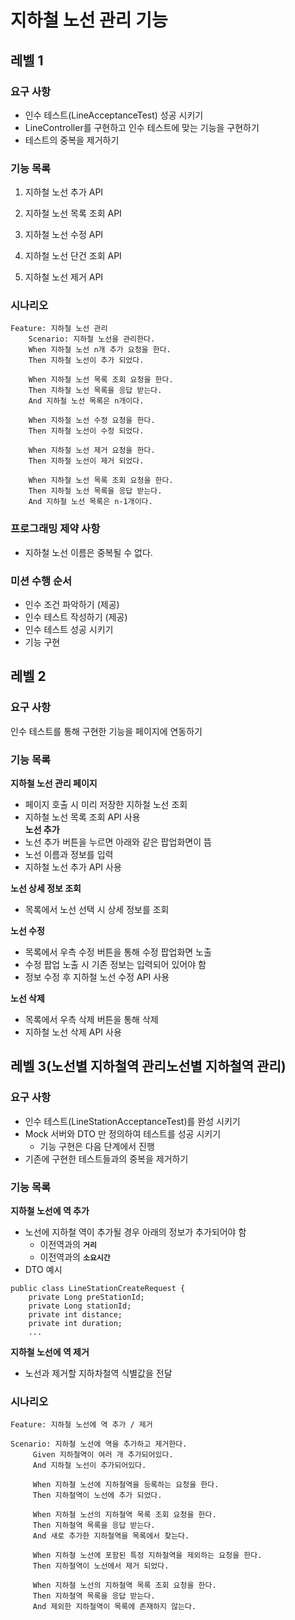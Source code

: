 # 지하철 노선 관리 기능

## 레벨 1

### 요구 사항

- 인수 테스트(LineAcceptanceTest) 성공 시키기
- LineController를 구현하고 인수 테스트에 맞는 기능을 구현하기
- 테스트의 중복을 제거하기

### 기능 목록

1. 지하철 노선 추가 API

2. 지하철 노선 목록 조회 API

3. 지하철 노선 수정 API

4. 지하철 노선 단건 조회 API

5. 지하철 노선 제거 API



### 시나리오
~~~
Feature: 지하철 노선 관리 
    Scenario: 지하철 노선을 관리한다. 
    When 지하철 노선 n개 추가 요청을 한다. 
    Then 지하철 노선이 추가 되었다. 
    
    When 지하철 노선 목록 조회 요청을 한다. 
    Then 지하철 노선 목록을 응답 받는다. 
    And 지하철 노선 목록은 n개이다. 
    
    When 지하철 노선 수정 요청을 한다. 
    Then 지하철 노선이 수정 되었다. 
    
    When 지하철 노선 제거 요청을 한다. 
    Then 지하철 노선이 제거 되었다. 
    
    When 지하철 노선 목록 조회 요청을 한다. 
    Then 지하철 노선 목록을 응답 받는다. 
    And 지하철 노선 목록은 n-1개이다.
~~~

### 프로그래밍 제약 사항

- 지하철 노선 이름은 중복될 수 없다.

### 미션 수행 순서

- 인수 조건 파악하기 (제공)
- 인수 테스트 작성하기 (제공)
- 인수 테스트 성공 시키기
- 기능 구현


## 레벨 2

### 요구 사항
인수 테스트를 통해 구현한 기능을 페이지에 연동하기


### 기능 목록
**지하철 노선 관리 페이지**
- 페이지 호출 시 미리 저장한 지하철 노선 조회  
- 지하철 노선 목록 조회 API 사용  
**노선 추가**  
- 노선 추가 버튼을 누르면 아래와 같은 팝업화면이 뜸  
- 노선 이름과 정보를 입력  
- 지하철 노선 추가 API 사용

**노선 상세 정보 조회**
- 목록에서 노선 선택 시 상세 정보를 조회

**노선 수정**
- 목록에서 우측 수정 버튼을 통해 수정 팝업화면 노출
- 수정 팝업 노출 시 기존 정보는 입력되어 있어야 함
- 정보 수정 후 지하철 노선 수정 API 사용

**노선 삭제**
- 목록에서 우측 삭제 버튼을 통해 삭제
- 지하철 노선 삭제 API 사용

## 레벨 3(노선별 지하철역 관리노선별 지하철역 관리)

### 요구 사항

- 인수 테스트(LineStationAcceptanceTest)를 완성 시키기
- Mock 서버와 DTO 만 정의하여 테스트를 성공 시키기
    - 기능 구현은 다음 단계에서 진행
- 기존에 구현한 테스트들과의 중복을 제거하기

### 기능 목록

**지하철 노선에 역 추가**

- 노선에 지하철 역이 추가될 경우 아래의 정보가 추가되어야 함
    - 이전역과의 **`거리`**
    - 이전역과의 **`소요시간`**
- DTO 예시

```
public class LineStationCreateRequest {
    private Long preStationId;
    private Long stationId;
    private int distance;
    private int duration;
    ...

```

**지하철 노선에 역 제거**

- 노선과 제거할 지하차철역 식별값을 전달

### 시나리오

```
Feature: 지하철 노선에 역 추가 / 제거

Scenario: 지하철 노선에 역을 추가하고 제거한다.
     Given 지하철역이 여러 개 추가되어있다.
     And 지하철 노선이 추가되어있다.

     When 지하철 노선에 지하철역을 등록하는 요청을 한다.
     Then 지하철역이 노선에 추가 되었다.

     When 지하철 노선의 지하철역 목록 조회 요청을 한다.
     Then 지하철역 목록을 응답 받는다.
     And 새로 추가한 지하철역을 목록에서 찾는다.

     When 지하철 노선에 포함된 특정 지하철역을 제외하는 요청을 한다.
     Then 지하철역이 노선에서 제거 되었다.

     When 지하철 노선의 지하철역 목록 조회 요청을 한다.
     Then 지하철역 목록을 응답 받는다.
     And 제외한 지하철역이 목록에 존재하지 않는다.
```
